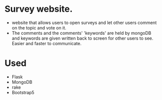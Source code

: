 # Survey website.
* website that allows users to open surveys and let other users comment on the topic and vote on it.
* The comments and the comments' 'keywords' are held by mongoDB and keywords are given written back to screen for other users to see. Easier and faster to communicate.

# Used
* Flask
* MongoDB
* rake
* Bootstrap5

